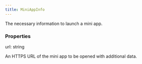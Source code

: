 ```yaml
---
title: MiniAppInfo
---
```


The necessary information to launch a mini app.

### Properties

<div class="flex flex-col gap-3"><div><div class="flex gap-2"><div class="font-mono"><span class="font-bold">url</span><span class="opacity-50">:</span> <span>string</span></div></div><div class="pl-3"><div class="no-margin">

An HTTPS URL of the mini app to be opened with additional data.

</div></div></div></div>

